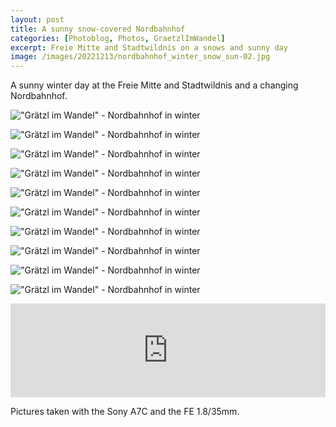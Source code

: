 ```yaml
---
layout: post
title: A sunny snow-covered Nordbahnhof
categories: [Photoblog, Photos, GraetzlImWandel]
excerpt: Freie Mitte and Stadtwildnis on a snows and sunny day
image: /images/20221213/nordbahnhof_winter_snow_sun-02.jpg
---
```


A sunny winter day at the Freie Mitte and Stadtwildnis and a changing Nordbahnhof.

!["Grätzl im Wandel" - Nordbahnhof in winter](../images/20221213/nordbahnhof_winter_snow_sun-01.jpg)

!["Grätzl im Wandel" - Nordbahnhof in winter](../images/20221213/nordbahnhof_winter_snow_sun-02.jpg)

!["Grätzl im Wandel" - Nordbahnhof in winter](../images/20221213/nordbahnhof_winter_snow_sun-03.jpg)

!["Grätzl im Wandel" - Nordbahnhof in winter](../images/20221213/nordbahnhof_winter_snow_sun-04.jpg)

!["Grätzl im Wandel" - Nordbahnhof in winter](../images/20221213/nordbahnhof_winter_snow_sun-05.jpg)

!["Grätzl im Wandel" - Nordbahnhof in winter](../images/20221213/nordbahnhof_winter_snow_sun-06.jpg)

!["Grätzl im Wandel" - Nordbahnhof in winter](../images/20221213/nordbahnhof_winter_snow_sun-07.jpg)

!["Grätzl im Wandel" - Nordbahnhof in winter](../images/20221213/nordbahnhof_winter_snow_sun-08.jpg)

!["Grätzl im Wandel" - Nordbahnhof in winter](../images/20221213/nordbahnhof_winter_snow_sun-09.jpg)

!["Grätzl im Wandel" - Nordbahnhof in winter](../images/20221213/nordbahnhof_winter_snow_sun-10.jpg)

<iframe src="https://aut.social/@jakobhuerner/109507848512659376/embed" class="mastodon-embed" style="max-width: 100%; border: 0" width="740" allowfullscreen="allowfullscreen"></iframe><script src="https://aut.social/embed.js" async="async"></script>

Pictures taken with the Sony A7C and the FE 1.8/35mm.
